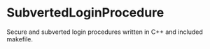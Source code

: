# SubvertedLoginProcedure
Secure and subverted login procedures written in C++ and included makefile. 
